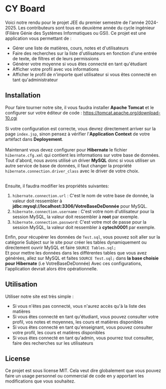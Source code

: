 # CY Board
Voici notre rendu pour le projet JEE du premier semestre de l'année 2024-2025. Les contributeurs sont tous en deuxième année du cycle ingénieur (Filière Génie des Systèmes Informatiques ou GSI). Ce projet est une application vous permettant de :
- Gérer une liste de matières, cours, notes et d'utilisateurs
- Faire des recherches sur la liste d'utilisateurs en fonction d'une entrée de texte, de filtres et de leurs permissions
- Générer votre moyenne si vous êtes connecté en tant qu'étudiant
- Afficher votre profil avec vos informations
- Afficher le profil de n'importe quel utilisateur si vous êtes connecté en tant qu'administrateur

## Installation
Pour faire tourner notre site, il vous faudra installer **Apache Tomcat** et le configurer sur votre éditeur de code : https://tomcat.apache.org/download-10.cgi <br><br>
Si votre configuration est correcte, vous devrez directement arriver sur la page `index.jsp`, sinon pensez à vérifier l'**Application Context** de votre artéfact dans **Deployement**.  
<br>
Maintenant vous devez configurer pour **Hibernate** le fichier `hibernate.cfg.xml` qui contient les informations sur votre base de données.  
Tout d'abord, nous avons utilisé un driver **MySQL** donc si vous utiliser un autre service de base de données, il faut changer la propriété `hibernate.connection.driver_class` avec le driver de votre choix.  
<br>

Ensuite, il faudra modifier les propriétés suivantes:
1. `hibernate.connection.url` : C'est le nom de votre base de donnée, la valeur doit ressembler à **jdbc:mysql://localhost:3306/VotreBaseDeDonnée** pour MySQL.
2. `hibernate.connection.username` : C'est votre nom d'utilisateur pour la session MySQL, la valeur doit ressembler à **root** par exemple.
3. `hibernate.connection.password`: C'est votre mot de passe pour la session MySQL, la valeur doit ressembler à **cytech0001** par exemple.

Enfin, pour récupérer les données de `Test.sql`, vous pouvez soit aller sur la catégorie Subject sur le site pour créer les tables dynamiquement ou directement ouvrir MySQL et faire `SOURCE Tables.sql;`  
Et pour mettre les données dans les différentes tables que vous avez générées, allez sur MySQL et faites `SOURCE Test.sql;` dans **la base choisie pour Hibernate** (i.e VotreBaseDeDonnée)
Avec ces configurations, l'application devrait alors être opérationnelle.

## Utilisation
Utiliser notre site est très simple :
* Si vous n'êtes pas connecté, vous n'aurez accès qu'à la liste des matières
* Si vous êtes connecté en tant qu'étudiant, vous pouvez consulter votre profil, vos notes et moyennes, les cours et matières disponibles
* Si vous êtes connecté en tant qu'enseignant, vous pouvez consulter votre profil, les cours et matières disponibles
* Si vous êtes connecté en tant qu'admin, vous pourrez tout consulter, faire des recherches sur les utilisateurs

## License
Ce projet est sous license MIT. Cela veut dire globalement que vous pouvez faire un usage personnel ou commercial de code en y apportant les modifications que vous souhaitez.
